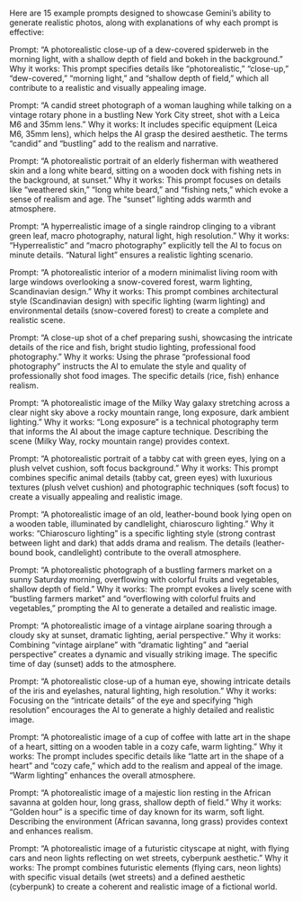 Here are 15 example prompts designed to showcase Gemini’s ability to generate realistic photos, along with explanations of why each prompt is effective:

Prompt: “A photorealistic close-up of a dew-covered spiderweb in the morning light, with a shallow depth of field and bokeh in the background.”
Why it works: This prompt specifies details like “photorealistic,” “close-up,” “dew-covered,” “morning light,” and “shallow depth of field,” which all contribute to a realistic and visually appealing image.

Prompt: “A candid street photograph of a woman laughing while talking on a vintage rotary phone in a bustling New York City street, shot with a Leica M6 and 35mm lens.”
Why it works: It includes specific equipment (Leica M6, 35mm lens), which helps the AI grasp the desired aesthetic. The terms “candid” and “bustling” add to the realism and narrative.

Prompt: “A photorealistic portrait of an elderly fisherman with weathered skin and a long white beard, sitting on a wooden dock with fishing nets in the background, at sunset.”
Why it works: This prompt focuses on details like “weathered skin,” “long white beard,” and “fishing nets,” which evoke a sense of realism and age. The “sunset” lighting adds warmth and atmosphere.

Prompt: “A hyperrealistic image of a single raindrop clinging to a vibrant green leaf, macro photography, natural light, high resolution.”
Why it works: “Hyperrealistic” and “macro photography” explicitly tell the AI to focus on minute details. “Natural light” ensures a realistic lighting scenario.

Prompt: “A photorealistic interior of a modern minimalist living room with large windows overlooking a snow-covered forest, warm lighting, Scandinavian design.”
Why it works: This prompt combines architectural style (Scandinavian design) with specific lighting (warm lighting) and environmental details (snow-covered forest) to create a complete and realistic scene.

Prompt: “A close-up shot of a chef preparing sushi, showcasing the intricate details of the rice and fish, bright studio lighting, professional food photography.”
Why it works: Using the phrase “professional food photography” instructs the AI to emulate the style and quality of professionally shot food images. The specific details (rice, fish) enhance realism.

Prompt: “A photorealistic image of the Milky Way galaxy stretching across a clear night sky above a rocky mountain range, long exposure, dark ambient lighting.”
Why it works: “Long exposure” is a technical photography term that informs the AI about the image capture technique. Describing the scene (Milky Way, rocky mountain range) provides context.

Prompt: “A photorealistic portrait of a tabby cat with green eyes, lying on a plush velvet cushion, soft focus background.”
Why it works: This prompt combines specific animal details (tabby cat, green eyes) with luxurious textures (plush velvet cushion) and photographic techniques (soft focus) to create a visually appealing and realistic image.

Prompt: “A photorealistic image of an old, leather-bound book lying open on a wooden table, illuminated by candlelight, chiaroscuro lighting.”
Why it works: “Chiaroscuro lighting” is a specific lighting style (strong contrast between light and dark) that adds drama and realism. The details (leather-bound book, candlelight) contribute to the overall atmosphere.

Prompt: “A photorealistic photograph of a bustling farmers market on a sunny Saturday morning, overflowing with colorful fruits and vegetables, shallow depth of field.”
Why it works: The prompt evokes a lively scene with “bustling farmers market” and “overflowing with colorful fruits and vegetables,” prompting the AI to generate a detailed and realistic image.

Prompt: “A photorealistic image of a vintage airplane soaring through a cloudy sky at sunset, dramatic lighting, aerial perspective.”
Why it works: Combining “vintage airplane” with “dramatic lighting” and “aerial perspective” creates a dynamic and visually striking image. The specific time of day (sunset) adds to the atmosphere.

Prompt: “A photorealistic close-up of a human eye, showing intricate details of the iris and eyelashes, natural lighting, high resolution.”
Why it works: Focusing on the “intricate details” of the eye and specifying “high resolution” encourages the AI to generate a highly detailed and realistic image.

Prompt: “A photorealistic image of a cup of coffee with latte art in the shape of a heart, sitting on a wooden table in a cozy cafe, warm lighting.”
Why it works: The prompt includes specific details like “latte art in the shape of a heart” and “cozy cafe,” which add to the realism and appeal of the image. “Warm lighting” enhances the overall atmosphere.

Prompt: “A photorealistic image of a majestic lion resting in the African savanna at golden hour, long grass, shallow depth of field.”
Why it works: “Golden hour” is a specific time of day known for its warm, soft light. Describing the environment (African savanna, long grass) provides context and enhances realism.

Prompt: “A photorealistic image of a futuristic cityscape at night, with flying cars and neon lights reflecting on wet streets, cyberpunk aesthetic.”
Why it works: The prompt combines futuristic elements (flying cars, neon lights) with specific visual details (wet streets) and a defined aesthetic (cyberpunk) to create a coherent and realistic image of a fictional world.
